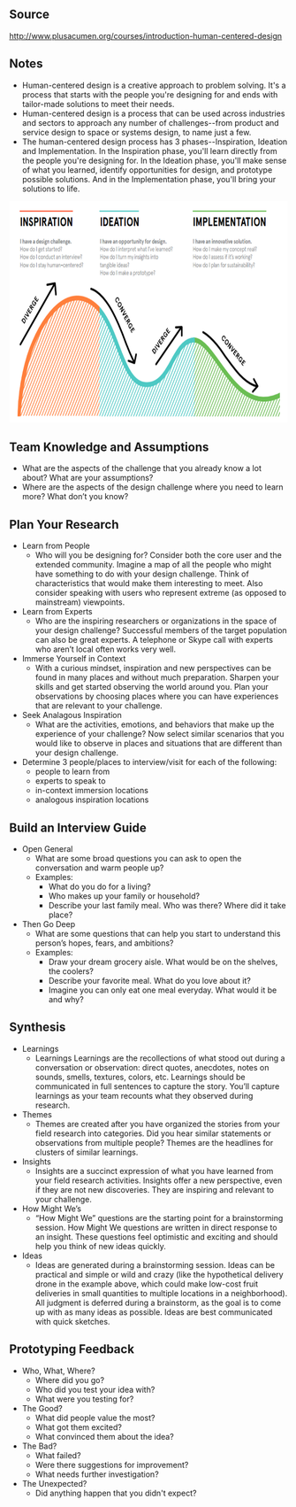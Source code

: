 ## Source
http://www.plusacumen.org/courses/introduction-human-centered-design

## Notes
* Human-centered design is a creative approach to problem solving. It's a process that starts with the people you're designing for and ends with tailor-made solutions to meet their needs.
* Human-centered design is a process that can be used across industries and sectors to approach any number of challenges--from product and service design to space or systems design, to name just a few.
* The human-centered design process has 3 phases--Inspiration, Ideation and Implementation. In the Inspiration phase, you'll learn directly from the people you're designing for. In the Ideation phase, you'll make sense of what you learned, identify opportunities for design, and prototype possible solutions. And in the Implementation phase, you'll bring your solutions to life.

<img src="https://github.com/johnlee1/learn/blob/master/design/activities-and-notes/human-centered-design/diagram-phases-of-design.png" height="400" />

## Team Knowledge and Assumptions
 * What are the aspects of the challenge that you already know a lot about? What are your assumptions? 
 * Where are the aspects of the design challenge where you need to learn more? What don’t you know? 

 ## Plan Your Research
 * Learn from People
    * Who will you be designing for? Consider both the core user and the extended community. Imagine a map of all the people who might have something to do with your design challenge. Think of characteristics that would make them interesting to meet. Also consider speaking with users who represent extreme (as opposed to mainstream) viewpoints.
* Learn from Experts
    * Who are the inspiring researchers or organizations in the space of your design challenge? Successful members of the target population can also be great experts. A telephone or Skype call with experts who aren’t local often works very well.
* Immerse Yourself in Context
    * With a curious mindset, inspiration and new perspectives can be found in many places and without much preparation. Sharpen your skills and get started observing the world around you. Plan your observations by choosing places where you can have experiences that are relevant to your challenge.
* Seek Analagous Inspiration
    * What are the activities, emotions, and behaviors that make up the experience of your challenge? Now select similar scenarios that you would like to observe in places and situations that are different than your design challenge.
* Determine 3 people/places to interview/visit for each of the following:
    * people to learn from
    * experts to speak to
    * in-context immersion locations
    * analogous inspiration locations

## Build an Interview Guide
* Open General
    * What are some broad questions you can ask to open the conversation and warm people up?
    * Examples:
        * What do you do for a living?
        * Who makes up your family or household?
        * Describe your last family meal. Who was there? Where did it take place?
* Then Go Deep 
    * What are some questions that can help you start to understand this person’s hopes, fears, and ambitions?
    * Examples:
        * Draw your dream grocery aisle. What would be on the shelves, the coolers?
        * Describe your favorite meal. What do you love about it?
        * Imagine you can only eat one meal everyday. What would it be and why?

## Synthesis
* Learnings
    * Learnings Learnings are the recollections of what stood out during a conversation or observation: direct quotes, anecdotes, notes on sounds, smells, textures, colors, etc. Learnings should be communicated in full sentences to capture the story. You’ll capture learnings as your team recounts what they observed during research.
* Themes
    * Themes are created after you have organized the stories from your field research into categories. Did you hear similar statements or observations from multiple people? Themes are the headlines for clusters of similar learnings.
* Insights
    * Insights are a succinct expression of what you have learned from your field research activities. Insights offer a new perspective, even if they are not new discoveries. They are inspiring and relevant to your challenge.
* How Might We’s
    * “How Might We” questions are the starting point for a brainstorming session. How Might We questions are written in direct response to an insight. These questions feel optimistic and exciting and should help you think of new ideas quickly.
* Ideas
    * Ideas are generated during a brainstorming session. Ideas can be practical and simple or wild and crazy (like the hypothetical delivery drone in the example above, which could make low-cost fruit deliveries in small quantities to multiple locations in a neighborhood). All judgment is deferred during a brainstorm, as the goal is to come up with as many ideas as possible. Ideas are best communicated with quick sketches.

## Prototyping Feedback
* Who, What, Where?
    * Where did you go?
    * Who did you test your idea with?
    * What were you testing for?
* The Good?
    * What did people value the most?
    * What got them excited?
    * What convinced them about the idea?
* The Bad?
    * What failed?
    * Were there suggestions for improvement?
    * What needs further investigation?
* The Unexpected?
    * Did anything happen that you didn't expect?
